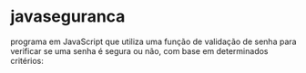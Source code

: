 # javaseguranca
 programa em JavaScript que utiliza uma função de validação de senha para verificar se uma senha é segura ou não, com base em determinados critérios: 
